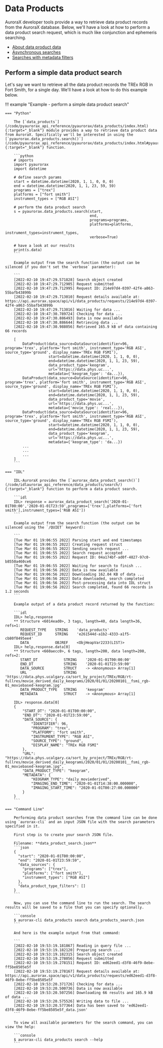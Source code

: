# Data Products

AuroraX developer tools provide a way to retrieve data product records from the AuroraX database. Below, we'll have a look at how to perform a data product search request, which is much like conjunction and ephemeris searching.

* [About data product data](/about_the_data/categories/#data-products)
* [Asynchronous searches](/code/advanced_usage/asynchronous_search/)
* [Searches with metadata filters](/code/advanced_usage/searches_with_metadata_filters/)

## Perform a simple data product search

Let's say we want to retrieve all the data product records the TREx RGB in Fort Smith, for a single day. We'll have a look at how to do this example below.

!!! example "Example - perform a simple data product search"

    === "Python"

        The [`data_products`](/code/pyaurorax_api_reference/pyaurorax/data_products/index.html){:target="_blank"} module provides a way to retrieve data product data from AuroraX. Specifically we'll be interested in using the [`pyaurorax.data_products.search()`](/code/pyaurorax_api_reference/pyaurorax/data_products/index.html#pyaurorax.data_products.search){:target="_blank"} function.

        ```python
        # imports
        import pyaurorax
        import datetime

        # define search params
        start = datetime.datetime(2020, 1, 1, 0, 0, 0)
        end = datetime.datetime(2020, 1, 1, 23, 59, 59)
        programs = ["trex"]
        platforms = ["fort smith"]
        instrument_types = ["RGB ASI"]

        # perform the data product search
        s = pyaurorax.data_products.search(start,
                                           end,
                                           programs=programs,
                                           platforms=platforms,
                                           instrument_types=instrument_types,
                                           verbose=True)

        # have a look at our results
        print(s.data)
        ```

        Example output from the search function (the output can be silenced if you don't set the `verbose` parameter):

        ```
        [2022-02-10 19:47:29.571828] Search object created
        [2022-02-10 19:47:29.712905] Request submitted
        [2022-02-10 19:47:29.712995] Request ID: 214e97d4-0397-42f4-a863-55bafb43899b
        [2022-02-10 19:47:29.713010] Request details available at: https://api.aurorax.space/api/v1/data_products/requests/214e97d4-0397-42f4-a863-55bafb43899b
        [2022-02-10 19:47:29.713016] Waiting for data ...
        [2022-02-10 19:47:30.789724] Checking for data ...
        [2022-02-10 19:47:30.886493] Data is now available
        [2022-02-10 19:47:30.886644] Retrieving data ...
        [2022-02-10 19:47:30.988056] Retrieved 165.9 kB of data containing 66 records

        [
            DataProduct(data_source=DataSource(identifier=96, program='trex', platform='fort smith', instrument_type='RGB ASI', source_type='ground', display_name='TREx RGB FSMI'), 
                        start=datetime.datetime(2020, 1, 1, 0, 0), 
                        end=datetime.datetime(2020, 1, 1, 23, 59), 
                        data_product_type='keogram', 
                        url='https://data.phys.uc...', 
                        metadata={'keogram_type': 'da...}), 
            DataProduct(data_source=DataSource(identifier=96, program='trex', platform='fort smith', instrument_type='RGB ASI', source_type='ground', display_name='TREx RGB FSMI'), 
                        start=datetime.datetime(2020, 1, 1, 0, 0), 
                        end=datetime.datetime(2020, 1, 1, 23, 59), 
                        data_product_type='movie', 
                        url='https://data.phys.uc...', 
                        metadata={'movie_type': 'real...}), 
            DataProduct(data_source=DataSource(identifier=96, program='trex', platform='fort smith', instrument_type='RGB ASI', source_type='ground', display_name='TREx RGB FSMI'), 
                        start=datetime.datetime(2020, 1, 1, 0, 0), 
                        end=datetime.datetime(2020, 1, 1, 23, 59), 
                        data_product_type='keogram', 
                        url='https://data.phys.uc...', 
                        metadata={'keogram_type': 'da...})
            ...
            ...
            ...
        ]
        ```

    === "IDL"

        IDL-AuroraX provides the [`aurorax_data_product_search()`](/code/idlaurorax_api_reference/data_products/search/){:target="_blank"} function to perform a data product search.

        ```idl
        IDL> response = aurorax_data_product_search('2020-01-01T00:00','2020-01-01T23:59',programs=['trex'],platforms=['fort smith'],instrument_types=['RGB ASI'])
        ```

        Example output from the search function (the output can be silenced using the `/QUIET` keyword):

        ```
        [Tue Mar 01 19:06:55 2022] Parsing start and end timestamps
        [Tue Mar 01 19:06:55 2022] Creating request struct
        [Tue Mar 01 19:06:55 2022] Sending search request ...
        [Tue Mar 01 19:06:55 2022] Search request accepted
        [Tue Mar 01 19:06:55 2022] Request ID: 04a174bf-ad0f-4827-97c0-b8550a460ce6
        [Tue Mar 01 19:06:55 2022] Waiting for search to finish ...
        [Tue Mar 01 19:06:56 2022] Data is now available
        [Tue Mar 01 19:06:56 2022] Downloading 162.04 KB of data ...
        [Tue Mar 01 19:06:56 2022] Data downloaded, search completed
        [Tue Mar 01 19:06:56 2022] Post-processing data into IDL struct
        [Tue Mar 01 19:06:56 2022] Search completed, found 66 records in 1.2 seconds
        ```

        Example output of a data product record returned by the function:

        ```idl
        IDL> help,response
        ** Structure <6014ead0>, 3 tags, length=40, data length=36, refs=1:
           REQUEST_TYPE    STRING    'data_products'
           REQUEST_ID      STRING    'e261544d-a1b2-4333-a1f5-cb80f8495ee4'
           DATA            OBJREF    <ObjHeapVar2233(LIST)>
        IDL> help,response.data[0]
        ** Structure <660aecc0>, 6 tags, length=200, data length=200, refs=2:
           START_DT            STRING    '2020-01-01T00:00:00'
           END_DT              STRING    '2020-01-01T23:59:00'
           DATA_SOURCE         STRUCT    -> <Anonymous> Array[1]
           URL                 STRING    'https://data.phys.ucalgary.ca/sort_by_project/TREx/RGB/rt-fullres/movie_derived_daily_keograms/2020/01/01/20200101__fsmi_rgb-01_moviebased-keogram.jpg'
           DATA_PRODUCT_TYPE   STRING    'keogram'
           METADATA            STRUCT    -> <Anonymous> Array[1]

        IDL> response.data[0]
        {
            "START_DT": "2020-01-01T00:00:00",
            "END_DT": "2020-01-01T23:59:00",
            "DATA_SOURCE": {
                "IDENTIFIER": 96,
                "PROGRAM": "trex",
                "PLATFORM": "fort smith",
                "INSTRUMENT_TYPE": "RGB ASI",
                "SOURCE_TYPE": "ground",
                "DISPLAY_NAME": "TREx RGB FSMI"
            },
            "URL": "https://data.phys.ucalgary.ca/sort_by_project/TREx/RGB/rt-fullres/movie_derived_daily_keograms/2020/01/01/20200101__fsmi_rgb-01_moviebased-keogram.jpg",
            "DATA_PRODUCT_TYPE": "keogram",
            "METADATA": {
                "KEOGRAM_TYPE": "daily_moviederived",
                "IMAGING_END_TIME": "2020-01-01T14:38:00.000000",
                "IMAGING_START_TIME": "2020-01-01T00:27:00.000000"
            }
        }
        ```

    === "Command Line"

        Performing data product searches from the command line can be done using `aurorax-cli` and an input JSON file with the search parameters specified in it.

        First step is to create your search JSON file.

        Filename: **data_product_search.json**
        ```json
        {
          "start": "2020-01-01T00:00:00",
          "end": "2020-01-01T23:59:59",
          "data_sources": {
            "programs": ["trex"],
            "platforms": ["fort smith"],
            "instrument_types": ["RGB ASI"]
          },
          "data_product_type_filters": []
        }
        ```

        Now, you can use the command line to run the search. The search results will be saved to a file that you can specify optionally.

        ```console
        $ aurorax-cli data_products search data_products_search.json
        ```

        And here is the example output from that command:

        ```
        [2022-02-10 19:53:19.181867] Reading in query file ...
        [2022-02-10 19:53:19.182120] Preparing search ...
        [2022-02-10 19:53:19.182315] Search object created
        [2022-02-10 19:53:19.278056] Request submitted
        [2022-02-10 19:53:19.278151] Request ID: ed62eed1-d3f8-46f9-8ebe-ff5be8505e5f
        [2022-02-10 19:53:19.278167] Request details available at: https://api.aurorax.space/api/v1/data_products/requests/ed62eed1-d3f8-46f9-8ebe-ff5be8505e5f
        [2022-02-10 19:53:20.371726] Checking for data ...
        [2022-02-10 19:53:20.500736] Data is now available
        [2022-02-10 19:53:20.507256] Downloading 66 results and 165.9 kB of data ...
        [2022-02-10 19:53:20.575526] Writing data to file ...
        [2022-02-10 19:53:20.577364] Data has been saved to 'ed62eed1-d3f8-46f9-8ebe-ff5be8505e5f_data.json'
        ```

        To view all available parameters for the search command, you can view the help:

        ```console
        $ aurorax-cli data_products search --help
        ```
